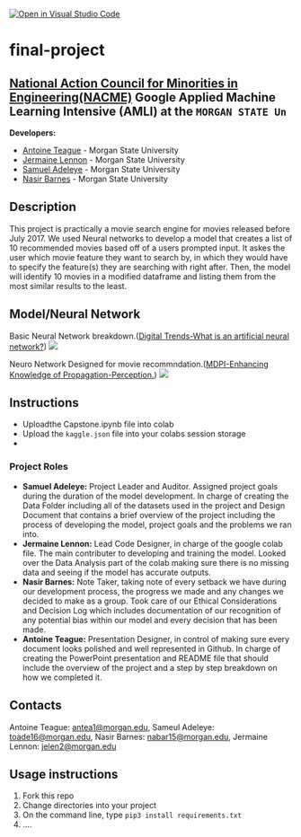 [![Open in Visual Studio Code](https://classroom.github.com/assets/open-in-vscode-c66648af7eb3fe8bc4f294546bfd86ef473780cde1dea487d3c4ff354943c9ae.svg)](https://classroom.github.com/online_ide?assignment_repo_id=8127897&assignment_repo_type=AssignmentRepo)
<!--
Name of your teams' final project
-->
# final-project
## [National Action Council for Minorities in Engineering(NACME)](https://www.nacme.org) Google Applied Machine Learning Intensive (AMLI) at the `MORGAN STATE Un`

<!--
List all of the members who developed the project and
link to each members respective GitHub profile
-->

**Developers:**
- [Antoine Teague](http://https://github.com/ATeague02 "Antoine Teague") - Morgan State University 
- [Jermaine Lennon](http://https://github.com/JermaineLennon "Jermaine Lennon") - Morgan State University 
- [Samuel Adeleye](http://https://github.com/toade16 "Samuel Adeleye") - Morgan State University 
- [Nasir Barnes](http://https://github.com/nasir-barnes1 "Nasir Barnes") - Morgan State University 

## Description
This project is practically a movie search engine for movies released before July 2017. We used Neural networks to develop a model that creates a list of 10 recommended movies based off of a users prompted input.  It askes the user which movie feature they want to search by, in which they would have to specify the feature(s) they are searching with right after. Then, the model will identify 10 movies in a modified dataframe and listing them from the most similar results to the least. 
## Model/Neural Network
Basic Neural Network breakdown.([Digital Trends-What is an artificial neural network?](http://https://www.digitaltrends.com/cool-tech/what-is-an-artificial-neural-network/ "Digital Trends-What is an artificial neural network?"))
[![](https://www.digitaltrends.com/wp-content/uploads/2017/11/artificial_neural_network_1.jpg?fit=791%2C388&p=1)](http://https://www.digitaltrends.com/wp-content/uploads/2017/11/artificial_neural_network_1.jpg?fit=791%2C388&p=1)


Neuro Network Designed for movie recommndation.([MDPI-Enhancing Knowledge of Propagation-Perception.](http://https://www.mdpi.com/2079-9292/11/4/547/htm "MDPI-Enhancing Knowledge of Propagation-Perception."))
[![](https://www.mdpi.com/electronics/electronics-11-00547/article_deploy/html/images/electronics-11-00547-g003-550.jpg)](https://www.mdpi.com/electronics/electronics-11-00547/article_deploy/html/images/electronics-11-00547-g003-550.jpg)

## Instructions
- Uploadthe Capstone.ipynb file into colab
- Upload the ```kaggle.json``` file into your colabs session storage
- 

### Project Roles
- **Samuel Adeleye:** Project Leader and Auditor. Assigned project goals during the duration of the model development. In charge of creating the Data Folder including all of the datasets used in the project and Design Document that contains a brief overview of the project including the process of developing the model, project goals and the problems we ran into. 
- **Jermaine Lennon:** Lead Code Designer, in charge of the google colab file. The main contributer to developing and training the model. Looked over the Data Analysis part of the colab making sure there is no missing data and seeing if the model has accurate outputs.
- **Nasir Barnes:** Note Taker, taking note of every setback we have during our development process, the progress we made and any changes we decided to make as a group. Took care of our Ethical Considerations and Decision Log which includes documentation of our recognition of any potential bias within our model and every decision that has been made.
- **Antoine Teague:** Presentation Designer, in control of making sure every document looks polished and well represented in Github. In charge of creating the PowerPoint presentation and README file that should include the overview of the project and a step by step breakdown on how we completed it. 

## Contacts
Antoine Teague: antea1@morgan.edu,
Sameul Adeleye: toade16@morgan.edu,
Nasir Barnes: nabar15@morgan.edu,
Jermaine Lennon: jelen2@morgan.edu

## Usage instructions
<!--
Give details on how to install fork and install your project. You can get all of the python dependencies for your project by typing `pip3 freeze requirements.txt` on the system that runs your project. Add the generated `requirements.txt` to this repo.
-->
1. Fork this repo
2. Change directories into your project
3. On the command line, type `pip3 install requirements.txt`
4. ....
